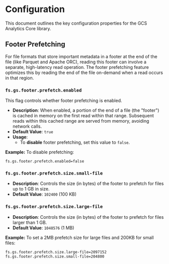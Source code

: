 # Configuration

This document outlines the key configuration properties for the GCS Analytics Core library.

## Footer Prefetching

For file formats that store important metadata in a footer at the end of the file (like Parquet and Apache ORC), reading this footer can involve a separate, high-latency read operation. The footer prefetching feature optimizes this by reading the end of the file on-demand when a read occurs in that region.

### `fs.gs.footer.prefetch.enabled`

This flag controls whether footer prefetching is enabled.

-   **Description**: When enabled, a portion of the end of a file (the "footer") is cached in memory on the first read within that range. Subsequent reads within this cached range are served from memory, avoiding network calls.
-   **Default Value**: `true`
-   **Usage**:
    -   To **disable** footer prefetching, set this value to `false`.

**Example:**
To disable prefetching:
```properties
fs.gs.footer.prefetch.enabled=false
```

### `fs.gs.footer.prefetch.size.small-file`

-   **Description**: Controls the size (in bytes) of the footer to prefetch for files up to 1 GB in size.
-   **Default Value**: `102400` (100 KB)

### `fs.gs.footer.prefetch.size.large-file`

-   **Description**: Controls the size (in bytes) of the footer to prefetch for files larger than 1 GB.
-   **Default Value**: `1048576` (1 MB)

**Example:**
To set a 2MB prefetch size for large files and 200KB for small files:
```properties
fs.gs.footer.prefetch.size.large-file=2097152
fs.gs.footer.prefetch.size.small-file=204800
```
